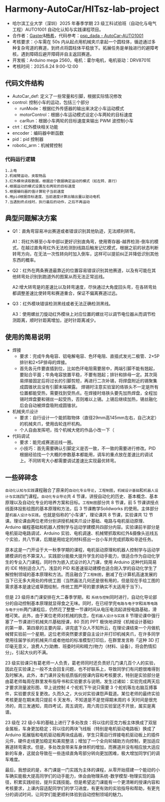 # Harmony-AutoCar/HITsz-lab-project

- 哈尔滨工业大学（深圳）2025 年春季学期 23 级工科试验班（自动化与电气工程）AUTO1001 自动化认知与实践课程项目。
- 合作者：[Gaster](https://github.com/WDGaster703)&[畅希](https://github.com/changxi1560)，代码参考：[psp_dada - AutoCar-AUTO1001](https://github.com/pspdada/AutoCar-AUTO1001)
- 考核要求：小车需在 50s 内从起点用机械夹爪拿起一个圆柱体，循迹通过多种复杂弯道的赛道，到终点将圆柱体平稳放下。拓展任务是单独进行的避障考核，遇到障碍后避开障碍并自主返回赛道。
- 开发板：Arduino mega 2560，电机：霍尔电机，电机驱动：DRV8701E
- 考核时间：2025.6.24 9:00-12:00

## 代码文件结构

- AutoCar_def: 定义了一些常量和引脚，根据实际情况修改
- control: 控制小车的运动，包括三个部分
  - runMode：根据红外传感器的输出来决定小车运动模式
  - motorControl：根据小车运动模式设定小车两轮的目标速度
  - carRun：根据小车两轮的目标速度来输出 PWM 波控制小车
- ctrt：红外模块相关功能
- encoder：编码器中断函数
- pid：pid 控制器
- robotic_arm：机械臂控制

### 代码运行逻辑
```
1.上电
2.机械臂运动，夹取物品
3.红外模块读取数据，根据这个数据确定运动的模式（如左转、直行）
4.根据运动的模式设置左右两轮的目标速度
5.根据编码器的值计算轮子当前速度
6.用pid根据目标速度、当前速度计算出输出量以驱动电机
7.当遇到终点线时，执行最后的动作，之后不再运动
```
## 典型问题解决方案

- Q1：直角弯容易冲出赛道或者错误识别其他轨迹，无法顺利转弯。
  
  A1：将红外移至小车中部以更好识别直角弯，使用寄存器-越界检测-倒车的模式，在越过直角弯红外无法检测到线路后触发记忆模式，根据之前的状态判断转弯方向，在无法一次性转向时加入倒车，这样可以提前纠正并降低识别其他东西的概率。
  
- Q2：红外在两条赛道最靠近的位置容易错误识别其他赛道，以及有可能在其他转弯处识别到跑道外的图案从而无法正常巡线。
  
  A2:增大转弯是的差速比以及转弯速度，尽快通过大角度回头弯，在各转弯处都调整差速比使转弯和赛道重合，保证不偏离赛道过远。

- Q3：红外模块错误检测黑线或者无法正确检测黑线。

  A3：使用螺丝刀旋动红外模块上对应位置的螺丝可以调节电位器从而调节检测距离，顺时针距离增加，逆时针距离减少。
## 使用的简易说明

- 焊接
  - 要求：完成牛角电容、铝电解电容、色环电阻、直插式发光二极管、2×5P排针和2×5P排母的焊接。
  - 首先各元件要直插到位，比如色环电阻需要居中，两端引脚不能有翘起，要贴合平面；牛角电容放置平稳，不要有翘起；排针和排母一定。其次简易焊接固定后将过长的引脚剪短，再进行二次补锡，将焊盘附近的锡聚集成圆锥状且没有引脚末端裸露。
  焊锡时注意实验室的烙铁头不一定是所有位置都能受热，需要找到受热点。在焊接时烙铁头要先加热焊盘，全程加锡时焊盘要和锡丝一起受热，否则难以上锡。上锡后继续加热，锡丝融化后会自动被焊盘吸附成圆锥状。
- 机械夹爪设计
  - 要求：自行设计一个能抓取物体（直径29mm高145mm左右，自己决定）的机械夹爪，使用齿轮连杆机构。
  - 个人自由发挥吧，找个机械大佬的作品小改一下（
- 代码调试
  - 要求：能完成赛道巡线一圈。
  - 小技巧：首先需要确认引脚定义是否一致，不一致的需要进行修改。PID根据经验找一个大概的参数基本都能用，调车的重点放在差速比的调试上。不同转弯大小都需要调试差速比实现最优转弯。
## 一些碎碎念

`自动化认知与实践`课程融合了原来的`自动化专业导论`，`工程制图`，`机械设计基础`和`机器人设计与实践`四门课程。`自动化专业导论`共 4 节课，讲授自动化的历史、基本概念、基本原理以及自动化专业的培养方案和目标。`工程制图`部分共 8 节课，前 5 节课讲授点线面体投影绘图的基本原理和方法，后 3 节课教学Solidworks 的使用。主体部分是`机器人设计与实践`，也就是俗称的“小车课”，理论课共 8 节课，实验课共 12 节课。理论课由两位老师分别讲授机械夹爪设计基础、电路与电机驱动原理、Arduino 编程基础和机器人控制学与运动学建模共四部分内容。实验课前半部分是电机驱动电路调试、Arduino 实验、电机调速、机械臂抓取和红外&摄像头巡线五个实验，共八节课，后期是用给定的材料搭出一台小车并完成抓取和寻迹任务。

原本这是一门开设于大一秋季学期的课程，电机驱动原理和机器人控制学与运动学建模讲的也不算深入，实践部分能极大提升学生的动手能力，很适合作为自动化学生的专业入门课程。同时作为嵌入式设计的入门课，使用 Arduino 这种代码简易的 IDE 特别适合入门，浅显的 PID 和差速驱动建模也适合刚入学的自动化学生了解控制领域的基本原理和方法。而且融合了`工程制图`，删减了在计算机高速发展的当下已无多大用处的传统工图（当然画法几何还是很有用的，但是现在手绘工图的需求基本是速记或草图绘制，传统工图严苛的要求确实不太适用于当下）。

但是 23 级将本门课安排在大二春季学期，和 `系统与控制`同时进行，自动化导论部分的自动控制基本原理就显得食之无味。同时，在已经学完`电路与电子学`和`高等电路与电子分析`两门课程后，仍然花了整整一节课时间从电压电流起讲授电路基础，滑稽可笑。此外，由于某位老师对机械的执念，在`机器人设计与实践` 8 节理论课中强行塞了一节课进行机械夹爪基础授课，80 页的 PPT 极快地讲授《机械设计基础》的第一章、第四章的主要内容，讲完底下众人不知所云，在理论课结束一个月做机械臂实验前一个星期，这位老师突然要求要自主设计并打印机械夹爪，在许多同学使用往届学长的机械夹爪或者他给的标准模型打印后，在群里发言称「这种 3D 打印毫无意义，浪费人力(助教、班委时间和精力)物力（材料、设备），将会酌情扣分」，引起大伙的不满。

23 级实验课只有葛老师一人负责，葛老师同时还负责好几门课几百个人的实验，因此在实验课上一般不太会回复问题，也不好联系上，导致同学们有问题很难得到及时解决。此外，本门课并没有纸质版的授课内容和考核要求，特别是实验部分是由葛老师每周在群里发布指导书和实验要求与说明，发生过诸如：实验完成两天后才要求测量波形图、早上说控制 4 个舵机下午说只需要 3 个舵机等左右脑互搏事件，实验要求反复更改。久而久之，大伙对实验课怨声载道。某位老师的最终实验考核更是在期末周只提前 6 天发布，不知道是不是觉得期末周的 6 天时间是很充沛的，周三发通知，周四考试，周五调完，周六周日实验室还不开放，属实是离谱。

23 级在 22 级小车的基础上进行了多处改良：将以往的亚克力板主体换成了双层金属板，车身更加稳定；将以往的两块飞线板（特别是电机驱动电路板）换成了 Arduino 拓展版和电机驱动板两块成品板，学生只需自行焊接电机驱动板上的插件元件，硬件走线更加稳定和美观整洁；增加了一个全向轮辅助方向控制，更加适应赛道转弯需求。但是，多处改良带来车身体积的增加，而赛道并没有相应放大适应新的车身，这就会导致在一些连续直角弯部分转向更加困难，极大增加同学们的调车难度。

最后，我想说的是，本门课是一门实践为主体的课程，从零开始搭建一个能动的小车确实能极大提高同学们的动手能力，体会由物理系统-数学模型-物理实现的路径，积累实践经验，提升实践技能。但是希望这门课能有一个更清晰的授课内容和考核要求，上课内容适配同学们的学习进度，有更有效的实验指导和帮助，有更充分的调试时间，让同学们能更顺利体验到自动控制领域的魅力。
